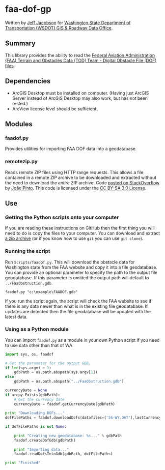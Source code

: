 faa-dof-gp
==========

Written by [Jeff Jacobson] for [Washington State Department of Transportation (WSDOT) GIS & Roadway Data Office].


## Summary ##

This library provides the ability to read the [Federal Aviation Administration (FAA) Terrain and Obstacles Data (TOD) Team - Digital Obstacle File (DOF) files].

## Dependencies ##

* ArcGIS Desktop must be installed on computer.  (Having just ArcGIS Server instead of ArcGIS Desktop may also work, but has not been tested.)
* ArcView license level should be sufficient.

## Modules ##

### faadof.py ###
Provides utilities for importing FAA DOF data into a geodatabase.

### remotezip.py ###
Reads remote ZIP files using HTTP range requests.  This allows a file contained in a remote ZIP archive to be downloaded and extracted without the need to download the *entire* ZIP archive.
Code [posted on StackOverflow] by [João Pinto]. This code is licensed under the [CC BY-SA 3.0 License].

## Use ##

### Getting the Python scripts onto your computer ###
If you are reading these instructions on GitHub then the first thing you will need to do is copy the files to your computer.  You can download and extract [a zip archive] (or if you know how to use `git` you can use `git clone`).

### Running the script ###
Run `Scripts/faadof.py`.  This will download the obstacle data for Washington state from the FAA website and copy it into a file geodatabase.  You can provide an optional parameter to specify the path to the output file geodatabase.  If this parameter is omitted the output path will default to `../FaaObstruction.gdb`.

    faadof.py "c:\example\FAADOF.gdb"

If you run the script again, the script will check the FAA website to see if there is any data newer than what is in the existing file geodatabase.  If updates are detected then the file geodatabase will be updated with the latest data.

### Using as a Python module ###
You can import `faadof.py` as a module in your own Python script if you need to use data other than that of WA.

```python
import sys, os, faadof

# Get the parameter for the output GDB.
if len(sys.argv) > 1:
	gdbPath = os.path.abspath(sys.argv[1])
else:
	gdbPath = os.path.abspath("../FaaObstruction.gdb")

currencyDate = None
if arcpy.Exists(gdbPath):
	# Get the currency date
	currencyDate = faadof.getCurrencyDate(gdbPath)
	
print "Downloading DOFs..."
dofFilePaths = faadof.downloadDofs(datafiles=('56-WY.DAT'),lastCurrencyDate=currencyDate);

if dofFilePaths is not None:
	
	print "Creating new geodatabase: %s..." % gdbPath
	faadof.createDofGdb(gdbPath)
	
	print "Importing data..."
	faadof.readDofsIntoGdb(gdbPath, dofFilePaths)

print "Finished"
```

[Jeff Jacobson]: https://github.com/JeffJacobson
[Washington State Department of Transportation (WSDOT) GIS & Roadway Data Office]: http://www.wsdot.wa.gov/mapsdata/grdo_home.htm
[Federal Aviation Administration (FAA) Terrain and Obstacles Data (TOD) Team - Digital Obstacle File (DOF) files]: http://tod.faa.gov/tod/public/TOD_DOF.html
[posted on StackOverflow]: http://stackoverflow.com/a/7843535
[João Pinto]: http://stackoverflow.com/users/401041/joao-pinto
[a zip archive]: https://github.com/WSDOT-GIS/faa-dof-gp/zipball/master
[CC BY-SA 3.0 License]: http://creativecommons.org/licenses/by-sa/3.0/
